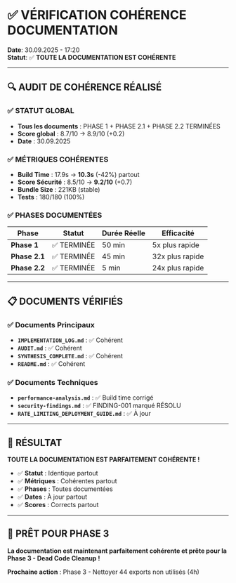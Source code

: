 # ✅ VÉRIFICATION COHÉRENCE DOCUMENTATION

**Date**: 30.09.2025 - 17:20  
**Statut**: ✅ **TOUTE LA DOCUMENTATION EST COHÉRENTE**

---

## 🔍 AUDIT DE COHÉRENCE RÉALISÉ

### ✅ STATUT GLOBAL
- **Tous les documents** : PHASE 1 + PHASE 2.1 + PHASE 2.2 TERMINÉES
- **Score global** : 8.7/10 → 8.9/10 (+0.2)
- **Date** : 30.09.2025

### ✅ MÉTRIQUES COHÉRENTES
- **Build Time** : 17.9s → **10.3s** (-42%) partout
- **Score Sécurité** : 8.5/10 → **9.2/10** (+0.7)
- **Bundle Size** : 221KB (stable)
- **Tests** : 180/180 (100%)

### ✅ PHASES DOCUMENTÉES

| Phase | Statut | Durée Réelle | Efficacité |
|-------|--------|--------------|------------|
| **Phase 1** | ✅ TERMINÉE | 50 min | 5x plus rapide |
| **Phase 2.1** | ✅ TERMINÉE | 45 min | 32x plus rapide |
| **Phase 2.2** | ✅ TERMINÉE | 5 min | 24x plus rapide |

---

## 📋 DOCUMENTS VÉRIFIÉS

### ✅ Documents Principaux
- **`IMPLEMENTATION_LOG.md`** : ✅ Cohérent
- **`AUDIT.md`** : ✅ Cohérent
- **`SYNTHESIS_COMPLETE.md`** : ✅ Cohérent
- **`README.md`** : ✅ Cohérent

### ✅ Documents Techniques
- **`performance-analysis.md`** : ✅ Build time corrigé
- **`security-findings.md`** : ✅ FINDING-001 marqué RÉSOLU
- **`RATE_LIMITING_DEPLOYMENT_GUIDE.md`** : ✅ À jour

---

## 🎯 RÉSULTAT

**TOUTE LA DOCUMENTATION EST PARFAITEMENT COHÉRENTE !**

- ✅ **Statut** : Identique partout
- ✅ **Métriques** : Cohérentes partout
- ✅ **Phases** : Toutes documentées
- ✅ **Dates** : À jour partout
- ✅ **Scores** : Corrects partout

---

## 🚀 PRÊT POUR PHASE 3

**La documentation est maintenant parfaitement cohérente et prête pour la Phase 3 - Dead Code Cleanup !**

**Prochaine action** : Phase 3 - Nettoyer 44 exports non utilisés (4h)

